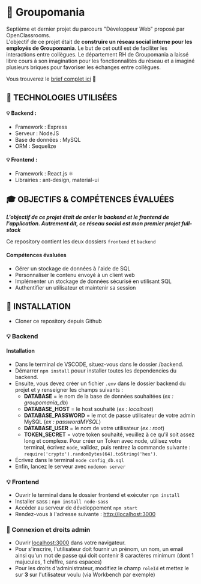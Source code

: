 # 🏢 Groupomania

Septième et dernier projet du parcours "Développeur Web" proposé par OpenClassrooms. <br>
L'objectif de ce projet était de **construire un réseau social interne pour les employés de Groupomania**. Le but de cet outil est de faciliter les interactions entre collègues. Le département RH de Groupomania a laissé libre cours à son imagination pour les fonctionnalités du réseau et a imaginé plusieurs briques pour favoriser les échanges entre collègues. 

Vous trouverez le [brief complet ici](https://s3-eu-west-1.amazonaws.com/course.oc-static.com/projects/DWJ_FR_P7/Groupomania_Specs_FR_DWJ_VF.pdf) 👀

## 🔧 TECHNOLOGIES UTILISÉES

#### 💡 Backend : 
- Framework : Express
- Serveur : NodeJS
- Base de données : MySQL
- ORM : Sequelize

#### 💡 Frontend : 
- Framework : React.js ⚛️
- Librairies : ant-design, material-ui

## 🎓 OBJECTIFS & COMPÉTENCES ÉVALUÉES

***L'objectif de ce projet était de créer le backend et le frontend de l'application. Autrement dit, ce réseau social est mon premier projet full-stack***

Ce repository contient les deux dossiers `frontend` et `backend`

#### Compétences évaluées 
- Gérer un stockage de données à l'aide de SQL 
- Personnaliser le contenu envoyé à un client web
- Implémenter un stockage de données sécurisé en utilisant SQL
- Authentifier un utilisateur et maintenir sa session

## 🔨 INSTALLATION

* Cloner ce repository depuis Github

### 💡 Backend

#### Installation
- Dans le terminal de VSCODE, situez-vous dans le dossier /backend.
- Démarrer `npm install` pouur installer toutes les dependencies du backend.
- Ensuite, vous devez créer un fichier `.env` dans le dossier backend du projet et y renseigner les champs suivants :
  - **DATABASE** = le nom de la base de données souhaitées (*ex : groupomania_db*)
  - **DATABASE_HOST** = le host souhaité (*ex : localhost*)
  - **DATABASE_PASSWORD** = le mot de passe utilisateur de votre admin MySQL (*ex : passwordMYSQL*)
  - **DATABASE_USER** = le nom de votre utilisateur (*ex : root*)
  - **TOKEN_SECRET** = votre token souhaité, veuillez à ce qu'il soit assez long et complexe. Pour créer un Token avec node, utilisez votre terminal, écrivez `node`, validez, puis rentrez la commande suivante : `require('crypto').randomBytes(64).toString('hex')`.
- Écrivez dans le terminal `node config_db.sql`
- Enfin, lancez le serveur avec `nodemon server`

 ### 💡 Frontend
 - Ouvrir le terminal dans le dossier frontend et exécuter `npm install`
 - Installer sass : `npm install node-sass`
 - Accéder au serveur de développement `npm start`
 - Rendez-vous à l'adresse suivante : [http://localhost:3000](http://localhost:3000)


### 👤 Connexion et droits admin
- Ouvrir [localhost:3000](http://localhost:3000/) dans votre navigateur.
- Pour s'inscrire, l'utilisateur doit fournir un prénom, un nom, un email ainsi qu'un mot de passe qui doit contenir 8 caractères minimum (dont 1 majucules, 1 chiffre, sans espaces) 
- Pour les droits d'administrateur, modifiez le champ `roleId` et mettez le sur **3** sur l'utilisateur voulu (via Workbench par exemple)

